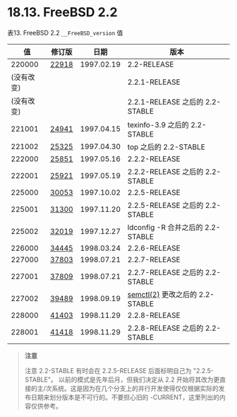 # 18.13. FreeBSD 2.2

表13. FreeBSD 2.2 `__FreeBSD_version` 值

| 值 | 修订版 | 日期 | 版本 |
| --- | --- | --- | --- |
| 220000	 | [22918](https://svnweb.freebsd.org/changeset/base/22918)	 | 1997.02.19	 | 2.2-RELEASE |
| (没有改变)	 | 	 | 	 | 2.2.1-RELEASE |
| (没有改变)	 | 	 | 	 | 2.2.1-RELEASE 之后的 2.2-STABLE |
| 221001	 | [24941](https://svnweb.freebsd.org/changeset/base/24941)	 | 1997.04.15	 | texinfo-3.9 之后的 2.2-STABLE |
| 221002	 | [25325](https://svnweb.freebsd.org/changeset/base/25325)	 | 1997.04.30	 | top 之后的 2.2-STABLE |
| 222000	 | [25851](https://svnweb.freebsd.org/changeset/base/25851)	 | 1997.05.16	 | 2.2.2-RELEASE |
| 222001	 | [25921](https://svnweb.freebsd.org/changeset/base/25921)	 | 1997.05.19	 | 2.2.2-RELEASE 之后的 2.2-STABLE |
| 225000	 | [30053](https://svnweb.freebsd.org/changeset/base/30053)	 | 1997.10.02	 | 2.2.5-RELEASE |
| 225001	 | [31300](https://svnweb.freebsd.org/changeset/base/31300)	 | 1997.11.20	 | 2.2.5-RELEASE 之后的 2.2-STABLE |
| 225002	 | [32019](https://svnweb.freebsd.org/changeset/base/32019)	 | 1997.12.27	 | ldconfig -R 合并之后的 2.2-STABLE |
| 226000	 | [34445](https://svnweb.freebsd.org/changeset/base/34445)	 | 1998.03.24	 | 2.2.6-RELEASE |
| 227000	 | [37803](https://svnweb.freebsd.org/changeset/base/37803)	 | 1998.07.21	 | 2.2.7-RELEASE |
| 227001	 | [37809](https://svnweb.freebsd.org/changeset/base/37809)	 | 1998.07.21	 | 2.2.7-RELEASE 之后的 2.2-STABLE |
| 227002	 | [39489](https://svnweb.freebsd.org/changeset/base/39489)	 | 1998.09.19 	 | [semctl(2)](https://www.freebsd.org/cgi/man.cgi?query=semctl&sektion=2&format=html) 更改之后的 2.2-STABLE |
| 228000	 | [41403](https://svnweb.freebsd.org/changeset/base/41403)	 | 1998.11.29 	 | 2.2.8-RELEASE |
| 228001	 | [41418](https://svnweb.freebsd.org/changeset/base/41418)	 | 1998.11.29	 | 2.2.8-RELEASE 之后的 2.2-STABLE |

>**注意**
>
> 注意 2.2-STABLE 有时会在 2.2.5-RELEASE 后面标明自己为 "2.2.5-STABLE"。 以前的模式是先年后月，但我们决定从 2.2 开始将其改为更直接的主/次系统。这是因为在几个分支上的并行开发使得仅仅根据实际的发布日期来划分版本是不可行的。不要担心旧的 -CURRENT，这里列出的内容仅供参考。
